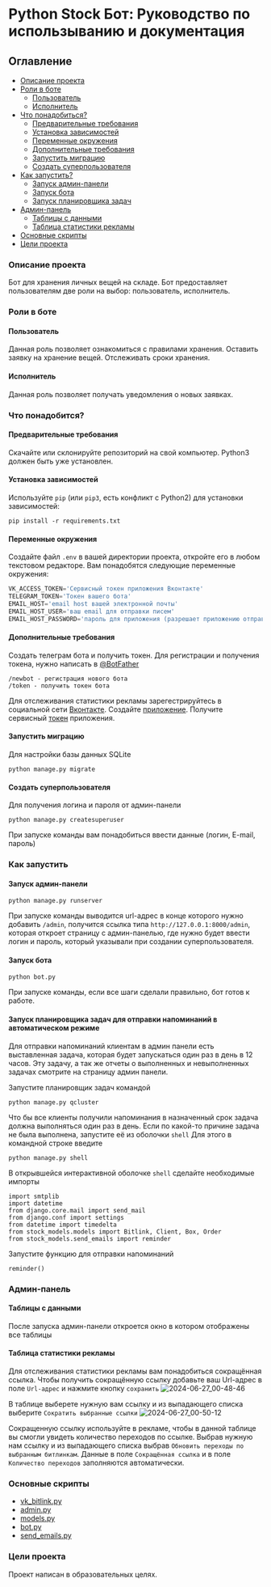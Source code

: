 # Python Stock Бот: Руководство по использыванию и документация
## Оглавление
- [Описание проекта](https://github.com/18372738/tg_bot_stock?tab=readme-ov-file#описание-проекта)
- [Роли в боте](https://github.com/18372738/tg_bot_stock?tab=readme-ov-file#роли-в-боте)
  - [Пользователь](https://github.com/18372738/tg_bot_stock?tab=readme-ov-file#пользователь)
  - [Исполнитель](https://github.com/18372738/tg_bot_stock?tab=readme-ov-file#исполнитель)
- [Что понадобиться?](https://github.com/18372738/tg_bot_stock?tab=readme-ov-file#что-понадобится)
  - [Предварительные требования](https://github.com/18372738/tg_bot_stock?tab=readme-ov-file#предварительные-требования)
  - [Установка зависимостей](https://github.com/18372738/tg_bot_stock?tab=readme-ov-file#установка-зависимостей)
  - [Переменные окружения](https://github.com/18372738/tg_bot_stock?tab=readme-ov-file#переменные-окружения)
  - [Дополнительные требования](https://github.com/18372738/tg_bot_stock?tab=readme-ov-file#дополнительные-требования)
  - [Запустить миграцию](https://github.com/18372738/tg_bot_stock?tab=readme-ov-file#запустить-миграцию)
  - [Создать суперпользователя](https://github.com/18372738/tg_bot_stock?tab=readme-ov-file#создать-суперпользователя) 
- [Как запустить?](https://github.com/18372738/tg_bot_stock?tab=readme-ov-file#как-запустить)
  - [Запуск админ-панели](https://github.com/18372738/tg_bot_stock?tab=readme-ov-file#запуск-админ-панели)
  - [Запуск бота](https://github.com/18372738/tg_bot_stock?tab=readme-ov-file#запуск-бота)
  - [Запуск планировщика задач](https://github.com/18372738/tg_bot_stock?tab=readme-ov-file#Запуск-планировщика-задач)
- [Админ-панель](https://github.com/18372738/tg_bot_stock?tab=readme-ov-file#админ-панель)
  - [Таблицы с данными](https://github.com/18372738/tg_bot_stock?tab=readme-ov-file#таблицы-с-данными)
  - [Таблица статистики рекламы](https://github.com/18372738/tg_bot_stock?tab=readme-ov-file#таблица-статистики-рекламы)
- [Основные скрипты](https://github.com/18372738/tg_bot_stock?tab=readme-ov-file#основные-скрипты)
- [Цели проекта](https://github.com/18372738/tg_bot_stock?tab=readme-ov-file#цели-проекта)
### Описание проекта
Бот для хранения личных вещей на складе. Бот предоставляет пользователям две роли на выбор: пользователь, исполнитель. 
### Роли в боте
#### Пользователь 
Данная роль позволяет ознакомиться с правилами хранения. Оставить заявку на хранение вещей. Отслеживать сроки хранения.
#### Исполнитель
Данная роль позволяет получать уведомления о новых заявках.
### Что понадобится?
#### Предварительные требования
Скачайте или склонируйте репозиторий на свой компьютер.
Python3 должен быть уже установлен. 
#### Установка зависимостей
Используйте `pip` (или `pip3`, есть конфликт с Python2) для установки зависимостей:
```commandline
pip install -r requirements.txt
```
#### Переменные окружения
Создайте файл ```.env``` в вашей директории проекта, откройте его в любом текстовом редакторе. Вам понадобятся следующие переменные окружения:
```python
VK_ACCESS_TOKEN='Сервисный токен приложения Вконтакте'
TELEGRAM_TOKEN='Токен вашего бота'
EMAIL_HOST='email host вашей электронной почты'
EMAIL_HOST_USER='ваш email для отправки писем'
EMAIL_HOST_PASSWORD='пароль для приложения (разрешает приложению отправлять письма)'
```
#### Дополнительные требования
Создать телеграм бота и получить токен. Для регистрации и получения токена, нужно написать в [@BotFather](https://t.me/BotFather)
```
/newbot - регистрация нового бота
/token - получить токен бота 
```
Для отслеживания статистики рекламы зарегестрируйтесь в социальной сети [Вконтакте](https://vk.com). Создайте [приложение](https://id.vk.com/about/business/go/docs/ru/vkid/latest/vk-id/connection/create-application). Получите сервисный [токен](https://id.vk.com/about/business/go/docs/ru/vkid/latest/vk-id/connection/tokens/service-token) приложения.
#### Запустить миграцию
Для настройки базы данных SQLite
```bush
python manage.py migrate
```
#### Создать суперпользователя 
Для получения логина и пароля от админ-панели
```bush
python manage.py createsuperuser
```
При запуске команды вам понадобиться ввести данные (логин, E-mail, пароль)
### Как запустить 
#### Запуск админ-панели 
```bush
python manage.py runserver
```


При запуске команды выводится url-адрес в конце которого нужно добавить ```/admin```, получится ссылка типа ```http://127.0.0.1:8000/admin```, которая откроет страницу с админ-панелью, где нужно будет ввести логин и пароль, который указывали при создании суперпользователя.
#### Запуск бота
```bush
python bot.py
```
При запуске команды, если все шаги сделали правильно, бот готов к работе.
#### Запуск планировщика задач для отправки напоминаний в автоматическом режиме
Для отправки напоминаний клиентам в админ панели есть выставленная задача, которая будет запускаться 
один раз в день в 12 часов. Эту задачу, а так же отчеты о выполненных и невыполненных задачах смотрите на страницу админ панели. 

Запустите планировщик задач командой 
```bush
python manage.py qcluster
```
Что бы все клиенты получили напоминания в назначенный срок задача должна выполняться один раз в день.
Если по какой-то причине задача не была выполнена, запустите её из оболочки ```shell```
Для этого в командной строке введите
```bush
python manage.py shell
```
В открывшейся интерактивной оболочке ```shell``` сделайте необходимые импорты

```commandline
import smtplib
import datetime
from django.core.mail import send_mail
from django.conf import settings
from datetime import timedelta
from stock_models.models import Bitlink, Client, Box, Order
from stock_models.send_emails import reminder
```
Запустите функцию для отправки напоминаний
```commandline
reminder()
```

### Админ-панель
#### Таблицы с данными
После запуска админ-пaнели откроется окно в котором отображены все таблицы

#### Таблица статистики рекламы
Для отслеживания статистики рекламы вам понадобиться сокращённая ссылка. 
Чтобы получить сокращённую ссылку добавьте ваш Url-адрес в поле ```Url-адрес``` и нажмите кнопку ```сохранить```
![2024-06-27_00-48-46](https://github.com/18372738/tg_bot_stock/assets/133884450/5ed0358d-3c70-46e4-bb3f-f742b4333da3)

В таблице выберете нужную вам ссылку и из  выпадающего списка выберите ```Сократить выбранные ссылки``` 
![2024-06-27_00-50-12](https://github.com/18372738/tg_bot_stock/assets/133884450/bf2ca746-d51a-4d94-8100-3d90e1acc742)

Сокращенную ссылку используйте в рекламе, чтобы в данной таблице вы смогли увидеть количество переходов по ссылке. Выбрав нужную нам ссылку и из выпадающего списка выбрав ```Обновить переходы по выбранным битлинкам```.
Данные в поле ```Сокращённая ссылка``` и в поле ```Количество переходов``` заполняются автоматически.
### Основные скрипты
- [vk_bitlink.py](https://github.com/18372738/tg_bot_stock/blob/main/vk_bitlink.py)
- [admin.py](https://github.com/18372738/tg_bot_stock/blob/main/stock_models/admin.py)
- [models.py](https://github.com/18372738/tg_bot_stock/blob/main/stock_models/models.py)
- [bot.py](https://github.com/18372738/tg_bot_stock/blob/main/bot.py)
- [send_emails.py](https://github.com/18372738/tg_bot_stock/blob/main/stock_models/send_emails.py)
### Цели проекта
Проект написан в образовательных целях.



